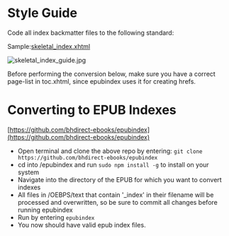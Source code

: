 # Style Guide

Code all index backmatter files to the following standard:

Sample:[skeletal_index.xhtml](https://api.nuclino.com/api/files/ceb81b1d-e4bb-48e9-97b5-58d558ae6cae)

![skeletal_index_guide.jpg](https://api.nuclino.com/api/files/f41539e3-3e87-4beb-ae7a-0c1c24652c60)

Before performing the conversion below, make sure you have a correct page-list in toc.xhtml, since epubindex uses it for creating hrefs.

# Converting to EPUB Indexes

[https://github.com/bhdirect-ebooks/epubindex](https://github.com/bhdirect-ebooks/epubindex)

* Open terminal and clone the above repo by entering: `git clone https://github.com/bhdirect-ebooks/epubindex`
* cd into /epubindex and run `sudo npm install -g` to install on your system
* Navigate into the directory of the EPUB for which you want to convert indexes
* All files in /OEBPS/text that contain '_index' in their filename will be processed and overwritten, so be sure to commit all changes before running epubindex
* Run by entering `epubindex` 
* You now should have valid epub index files.